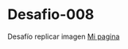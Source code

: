 # Desafio-008
Desafío replicar imagen 
<a href="https://agustyn97.github.io/Desafio-008/index.html">Mi pagina</a>
